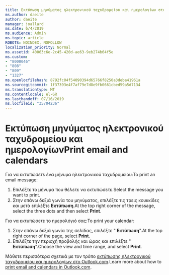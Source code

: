 ```yaml
---
title: Εκτύπωση μηνύματος ηλεκτρονικού ταχυδρομείου και ημερολογίων στο Outlook.com
ms.author: daeite
author: daeite
manager: joallard
ms.date: 6/4/2019
ms.audience: Admin
ms.topic: article
ROBOTS: NOINDEX, NOFOLLOW
localization_priority: Normal
ms.assetid: 40063c6e-2c45-420d-ae63-9eb274b64f5e
ms.custom:
- "8000046"
- "808"
- "809"
- "1327"
ms.openlocfilehash: 8792fc04f54090394d65766f8250a3deba41961a
ms.sourcegitcommit: 1f37393e4f7af79e7d8e9fb0661cbed59a5d7134
ms.translationtype: MT
ms.contentlocale: el-GR
ms.lasthandoff: 07/16/2019
ms.locfileid: "35704236"
---
```

# <a name="print-email-and-calendars"></a><span data-ttu-id="4b6b9-102">Εκτύπωση μηνύματος ηλεκτρονικού ταχυδρομείου και ημερολογίων</span><span class="sxs-lookup"><span data-stu-id="4b6b9-102">Print email and calendars</span></span>

<span data-ttu-id="4b6b9-103">Για να εκτυπώσετε ένα μήνυμα ηλεκτρονικού ταχυδρομείου:</span><span class="sxs-lookup"><span data-stu-id="4b6b9-103">To print an email message:</span></span>
  
1. <span data-ttu-id="4b6b9-104">Επιλέξτε το μήνυμα που θέλετε να εκτυπώσετε.</span><span class="sxs-lookup"><span data-stu-id="4b6b9-104">Select the message you want to print.</span></span>
1. <span data-ttu-id="4b6b9-105">Στην επάνω δεξιά γωνία του μηνύματος, επιλέξτε τις τρεις κουκκίδες και μετά επιλέξτε **Εκτύπωση**.</span><span class="sxs-lookup"><span data-stu-id="4b6b9-105">At the top right corner of the message, select the three dots and then select **Print**.</span></span>

<span data-ttu-id="4b6b9-106">Για να εκτυπώσετε το ημερολόγιό σας:</span><span class="sxs-lookup"><span data-stu-id="4b6b9-106">To print your calendar:</span></span>

1. <span data-ttu-id="4b6b9-107">Στην επάνω δεξιά γωνία της σελίδας, επιλέξτε " **Εκτύπωση**".</span><span class="sxs-lookup"><span data-stu-id="4b6b9-107">At the top right corner of the page, select **Print**.</span></span>
1. <span data-ttu-id="4b6b9-108">Επιλέξτε την περιοχή προβολής και ώρας και επιλέξτε " **Εκτύπωση**".</span><span class="sxs-lookup"><span data-stu-id="4b6b9-108">Choose the view and time range, and select **Print**.</span></span>

<span data-ttu-id="4b6b9-109">Μάθετε περισσότερα σχετικά με τον τρόπο [εκτύπωσης ηλεκτρονικού ταχυδρομείου και ημερολογίων στο Outlook.com](https://support.office.com/article/c835b8e5-b310-4cab-ac15-b6eb95149855?wt.mc_id=Office_Outlook_com_Alchemy).</span><span class="sxs-lookup"><span data-stu-id="4b6b9-109">Learn more about how to [print email and calendars in Outlook.com](https://support.office.com/article/c835b8e5-b310-4cab-ac15-b6eb95149855?wt.mc_id=Office_Outlook_com_Alchemy).</span></span>